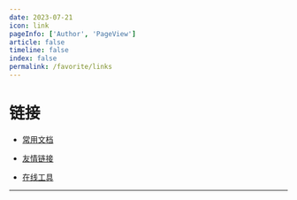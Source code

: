 ```yaml
---
date: 2023-07-21
icon: link
pageInfo: ['Author', 'PageView']
article: false
timeline: false
index: false
permalink: /favorite/links
---
```


# 链接

- [常用文档](./document.md)

- [友情链接](./friend.md)

- [在线工具](./tools.md)

---
